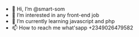 - 👋 Hi, I’m @smart-som
- 👀 I’m interested in any front-end job 
- 🌱 I’m currently learning javascript and php 
- 📫 How to reach me what'sapp +2349026479582

<!---
smart-som/smart-som is a ✨ special ✨ repository because its `README.md` (this file) appears on your GitHub profile.
You can click the Preview link to take a look at your changes.
--->
